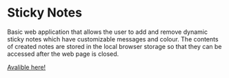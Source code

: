 # Sticky Notes
Basic web application that allows the user to add and remove dynamic sticky notes which have customizable messages and colour. The contents of created notes are stored in the local browser storage so that they can be accessed after the web page is closed.

[Avalible here!](https://liamarason.github.io/sticky-notes/)


